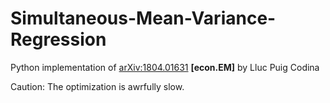 # Simultaneous-Mean-Variance-Regression
Python implementation of [arXiv:1804.01631](https://arxiv.org/abs/1804.01631) **[econ.EM]** by Lluc Puig Codina

Caution: The optimization is awrfully slow.
